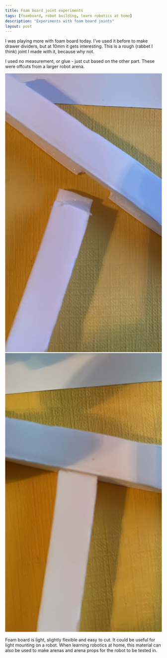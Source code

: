 ```yaml
---
title: Foam board joint experiments
tags: [foamboard, robot building, learn robotics at home]
description: "Experiments with foam board joints"
layout: post
---
```

I was playing more with foam board today. I’ve used it before to make drawer dividers, but at 10mm it gets interesting. This is a rough (rabbet I think) joint I made with it, because why not.

I used no measurement, or glue - just cut based on the other part. These were offcuts from a larger robot arena.

![10 my white foam board scraps showing joint end and socket](/galleries/2022/11-02-foam-board-joint/foamboard-joint-parts.jpg)
![White 10mm foam board off cuts made into a joint. Rabbet joint I think](/galleries/2022/11-02-foam-board-joint/foamboard-joint-assembled.jpg)

Foam board is light, slightly flexible and easy to cut. It could be useful for light mounting on a robot. When learning robotics at home, this material can also be used to make arenas and arena props for the robot to be tested in.
